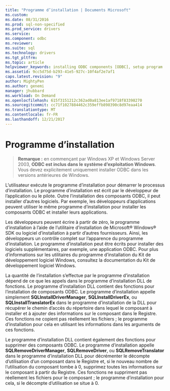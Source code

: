 ```yaml
---
title: "Programme d’installation | Documents Microsoft"
ms.custom: 
ms.date: 08/31/2016
ms.prod: sql-non-specified
ms.prod_service: drivers
ms.service: 
ms.component: odbc
ms.reviewer: 
ms.suite: sql
ms.technology: drivers
ms.tgt_pltfrm: 
ms.topic: article
helpviewer_keywords: installing ODBC components [ODBC], setup program
ms.assetid: 9cc5d75d-b293-41e5-927c-10f4af2e7af1
caps.latest.revision: "9"
author: MightyPen
ms.author: genemi
manager: jhubbard
ms.workload: On Demand
ms.openlocfilehash: 615f3151212c362ad0a813ee1af9718f83398270
ms.sourcegitcommit: cc71f1027884462c359effb898390c8d97eaa414
ms.translationtype: MT
ms.contentlocale: fr-FR
ms.lasthandoff: 12/21/2017
---
```

# <a name="setup-program"></a>Programme d’installation
> **Remarque :** en commençant par Windows XP et Windows Server 2003, **ODBC est inclus dans le système d’exploitation Windows**. Vous devez explicitement uniquement installer ODBC dans les versions antérieures de Windows.  
  
 L’utilisateur exécute le programme d’installation pour démarrer le processus d’installation. Le programme d’installation est écrit par le développeur de l’application ou le pilote. Outre l’installation des composants ODBC, il peut installer d’autres logiciels. Par exemple, les développeurs d’applications peuvent utiliser le même programme d’installation pour installer les composants ODBC et installer leurs applications.  
  
 Les développeurs peuvent écrire à partir de zéro, le programme d’installation à l’aide de l’utilitaire d’installation de Microsoft® Windows® SDK ou logiciel d’installation à partir d’autres fournisseurs. Ainsi, les développeurs un contrôle complet sur l’apparence du programme d’installation. Le programme d’installation peut être écrits pour installer des logiciels supplémentaires, par exemple, une application ODBC. Pour plus d’informations sur les utilitaires du programme d’installation du Kit de développement logiciel Windows, consultez la documentation du Kit de développement logiciel Windows.  
  
 La quantité de l’installation s’effectue par le programme d’installation dépend de ce que les appels dans le programme d’installation DLL de fonctions. Le programme d’installation DLL contient des fonctions pour l’installation de composants ODBC. Le programme d’installation appelle simplement **SQLInstallDriverManager**, **SQLInstallDriverEx**, ou **SQLInstallTranslatorEx** dans le programme d’installation de la DLL pour récupérer le chemin d’accès du répertoire dans lequel le composant à installer et à ajouter des informations sur le composant dans le Registre. Ces fonctions ne copient pas réellement les fichiers ; le programme d’installation pour cela en utilisant les informations dans les arguments de ces fonctions.  
  
 Le programme d’installation DLL contient également des fonctions pour supprimer des composants ODBC. Le programme d’installation appelle **SQLRemoveDriverManager**, **SQLRemoveDriver**, ou **SQLRemoveTranslator** dans le programme d’installation DLL pour décrémenter le décompte d’utilisation d’un composant dans le Registre et, si le nouveau nombre de l’utilisation du composant tombe à 0, supprimez toutes les informations sur le composant à partir du Registre. Ces fonctions ne suppriment pas réellement les fichiers pour le composant ; le programme d’installation pour cela, si le décompte d’utilisation se situe à 0.
